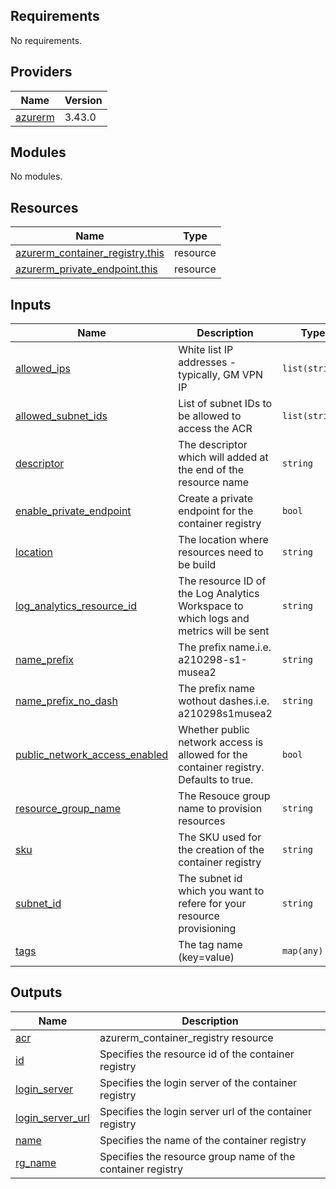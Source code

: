 ## Requirements

No requirements.

## Providers

| Name | Version |
|------|---------|
| <a name="provider_azurerm"></a> [azurerm](#provider\_azurerm) | 3.43.0 |

## Modules

No modules.

## Resources

| Name | Type |
|------|------|
| [azurerm_container_registry.this](https://registry.terraform.io/providers/hashicorp/azurerm/latest/docs/resources/container_registry) | resource |
| [azurerm_private_endpoint.this](https://registry.terraform.io/providers/hashicorp/azurerm/latest/docs/resources/private_endpoint) | resource |

## Inputs

| Name | Description | Type | Default | Required |
|------|-------------|------|---------|:--------:|
| <a name="input_allowed_ips"></a> [allowed\_ips](#input\_allowed\_ips) | White list IP addresses - typically, GM VPN IP | `list(string)` | `[]` | no |
| <a name="input_allowed_subnet_ids"></a> [allowed\_subnet\_ids](#input\_allowed\_subnet\_ids) | List of subnet IDs to be allowed to access the ACR | `list(string)` | `[]` | no |
| <a name="input_descriptor"></a> [descriptor](#input\_descriptor) | The descriptor which will added at the end of the resource name | `string` | n/a | yes |
| <a name="input_enable_private_endpoint"></a> [enable\_private\_endpoint](#input\_enable\_private\_endpoint) | Create a private endpoint for the container registry | `bool` | `false` | no |
| <a name="input_location"></a> [location](#input\_location) | The location where resources need to be build | `string` | n/a | yes |
| <a name="input_log_analytics_resource_id"></a> [log\_analytics\_resource\_id](#input\_log\_analytics\_resource\_id) | The resource ID of the Log Analytics Workspace to which logs and metrics will be sent | `string` | `null` | no |
| <a name="input_name_prefix"></a> [name\_prefix](#input\_name\_prefix) | The prefix name.i.e. a210298-s1-musea2 | `string` | n/a | yes |
| <a name="input_name_prefix_no_dash"></a> [name\_prefix\_no\_dash](#input\_name\_prefix\_no\_dash) | The prefix name wothout dashes.i.e. a210298s1musea2 | `string` | n/a | yes |
| <a name="input_public_network_access_enabled"></a> [public\_network\_access\_enabled](#input\_public\_network\_access\_enabled) | Whether public network access is allowed for the container registry. Defaults to true. | `bool` | `true` | no |
| <a name="input_resource_group_name"></a> [resource\_group\_name](#input\_resource\_group\_name) | The Resouce group name to provision resources | `string` | n/a | yes |
| <a name="input_sku"></a> [sku](#input\_sku) | The SKU used for the creation of the container registry | `string` | `"Premium"` | no |
| <a name="input_subnet_id"></a> [subnet\_id](#input\_subnet\_id) | The subnet id which you want to refere for your resource provisioning | `string` | n/a | yes |
| <a name="input_tags"></a> [tags](#input\_tags) | The tag name (key=value) | `map(any)` | n/a | yes |

## Outputs

| Name | Description |
|------|-------------|
| <a name="output_acr"></a> [acr](#output\_acr) | azurerm\_container\_registry resource |
| <a name="output_id"></a> [id](#output\_id) | Specifies the resource id of the container registry |
| <a name="output_login_server"></a> [login\_server](#output\_login\_server) | Specifies the login server of the container registry |
| <a name="output_login_server_url"></a> [login\_server\_url](#output\_login\_server\_url) | Specifies the login server url of the container registry |
| <a name="output_name"></a> [name](#output\_name) | Specifies the name of the container registry |
| <a name="output_rg_name"></a> [rg\_name](#output\_rg\_name) | Specifies the resource group name of the container registry |
